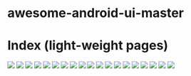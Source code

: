 # awesome-android-ui-master
# Index (light-weight pages)
![](https://github.com/gb0302/awesome-android-ui-master/blob/master/art/AVLoadingIndicatorView.gif)
![](https://github.com/gb0302/awesome-android-ui-master/blob/master/arhttps://github.com/gb0302/awesome-android-ui-)
![](https://github.com/gb0302/awesome-android-ui-master/blob/master/art/Android-ColorArcProgressBar.gif)
![](https://github.com/gb0302/awesome-android-ui-master/blob/master/art/Android-ObservableScrollView.gif)
![](https://github.com/gb0302/awesome-android-ui-master/blob/master/art/Android-ObservableScrollView10.gif)
![](https://github.com/gb0302/awesome-android-ui-master/blob/master/art/Android-ObservableScrollView12.gif)
![](https://github.com/gb0302/awesome-android-ui-master/blob/master/art/Android-ObservableScrollView13.gif)
![](https://github.com/gb0302/awesome-android-ui-master/blob/master/art/Android-ObservableScrollView2.gif)
![](https://github.com/gb0302/awesome-android-ui-master/blob/master/art/Android-ObservableScrollView4.gif)
![](https://github.com/gb0302/awesome-android-ui-master/blob/master/art/Android-ObservableScrollView5.gif)
![](https://github.com/gb0302/awesome-android-ui-master/blob/master/art/Android-ObservableScrollView6.gif)
![](https://github.com/gb0302/awesome-android-ui-master/blob/master/art/Android-ParallaxHeaderViewPager.gif)
![](https://github.com/gb0302/awesome-android-ui-master/blob/master/art/AndroidSweetSheet.gif)
![](https://github.com/gb0302/awesome-android-ui-master/blob/master/art/AnimatedCircleLoadingView.gif)
![](https://github.com/gb0302/awesome-android-ui-master/blob/master/art/Context-Menu.Android.gif)
![](https://github.com/gb0302/awesome-android-ui-master/blob/master/art/EasyAndroidAnimations.gif)
![](https://github.com/gb0302/awesome-android-ui-master/blob/master/art/ParallaxPagerTransformer.gif)
![](https://github.com/gb0302/awesome-android-ui-master/blob/master/art/transitions-everywhere.gif)
![](https://github.com/gb0302/awesome-android-ui-master/blob/master/art/swalert_change_type.gif)
